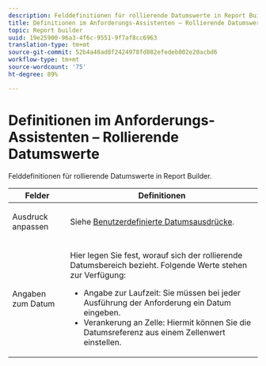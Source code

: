 ```yaml
---
description: Felddefinitionen für rollierende Datumswerte in Report Builder
title: Definitionen im Anforderungs-Assistenten – Rollierende Datumswerte
topic: Report builder
uuid: 19e25900-96a3-4f6c-9551-9f7af8cc6963
translation-type: tm+mt
source-git-commit: 52b4a48ad8f2424978fd882efedeb002e20acbd6
workflow-type: tm+mt
source-wordcount: '75'
ht-degree: 89%

---
```



# Definitionen im Anforderungs-Assistenten – Rollierende Datumswerte

Felddefinitionen für rollierende Datumswerte in Report Builder.

<table id="table_620F3BD3FD1B4C85A0319107EC03D54F"> 
 <thead> 
  <tr> 
   <th colname="col1" class="entry"> Felder </th> 
   <th colname="col2" class="entry"> Definitionen </th> 
  </tr> 
 </thead>
 <tbody> 
  <tr> 
   <td colname="col1"> <p>Ausdruck anpassen </p> </td> 
   <td colname="col2"> <p>Siehe <a href="/help/analyze/report-builder/data-requests/configuring-report-dates/c-customized-date-expressions/t-customized-date-expressions.md"   > Benutzerdefinierte Datumsausdrücke</a>. </p> </td> 
  </tr> 
  <tr> 
   <td colname="col1"> <p> Angaben zum Datum </p> </td> 
   <td colname="col2"> <p>Hier legen Sie fest, worauf sich der rollierende Datumsbereich bezieht. Folgende Werte stehen zur Verfügung: </p> 
    <ul id="ul_6B73B707B7CB4C7D88299A8337260800"> 
     <li id="li_48FD414FCF884F3AADB7CFBC90C7EF51"> Angabe zur Laufzeit: Sie müssen bei jeder Ausführung der Anforderung ein Datum eingeben. </li> 
     <li id="li_B1AE95854C1B4228A39164373A1C5303"> Verankerung an Zelle: Hiermit können Sie die Datumsreferenz aus einem Zellenwert einstellen. </li> 
    </ul> </td> 
  </tr> 
 </tbody> 
</table>

